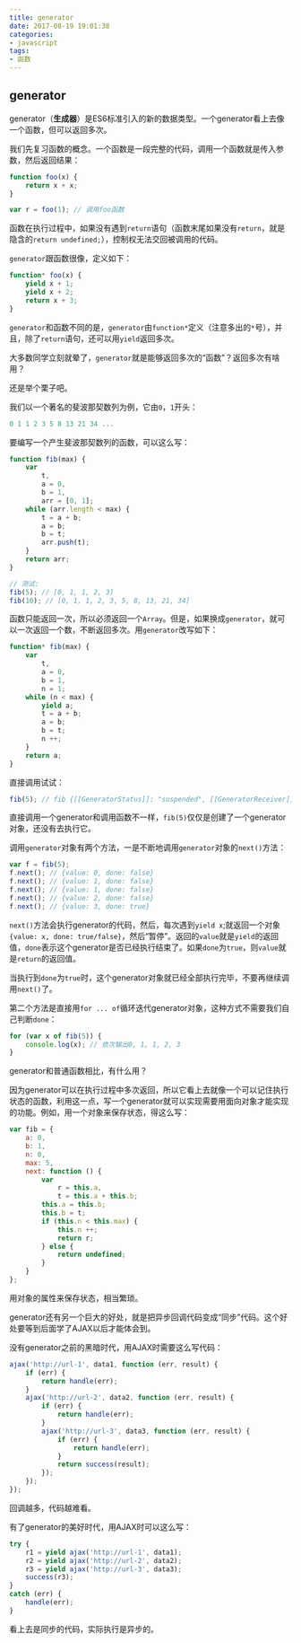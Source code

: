 ```yaml
---
title: generator
date: 2017-08-19 19:01:38
categories:
- javascript
tags:
- 函数
---
```

## generator
generator（**生成器**）是ES6标准引入的新的数据类型。一个generator看上去像一个函数，但可以返回多次。
<!-- more -->

我们先复习函数的概念。一个函数是一段完整的代码，调用一个函数就是传入参数，然后返回结果：
```js
function foo(x) {
    return x + x;
}

var r = foo(1); // 调用foo函数
```
函数在执行过程中，如果没有遇到`return`语句（函数末尾如果没有`return`，就是隐含的`return undefined;`），控制权无法交回被调用的代码。

`generator`跟函数很像，定义如下：
```js
function* foo(x) {
    yield x + 1;
    yield x + 2;
    return x + 3;
}
```
`generator`和函数不同的是，`generator`由`function*`定义（注意多出的`*`号），并且，除了`return`语句，还可以用`yield`返回多次。

大多数同学立刻就晕了，`generator`就是能够返回多次的“函数”？返回多次有啥用？

还是举个栗子吧。

我们以一个著名的斐波那契数列为例，它由`0`，`1`开头：
```js
0 1 1 2 3 5 8 13 21 34 ...
```
要编写一个产生斐波那契数列的函数，可以这么写：
```js
function fib(max) {
    var
        t,
        a = 0,
        b = 1,
        arr = [0, 1];
    while (arr.length < max) {
        t = a + b;
        a = b;
        b = t;
        arr.push(t);
    }
    return arr;
}

// 测试:
fib(5); // [0, 1, 1, 2, 3]
fib(10); // [0, 1, 1, 2, 3, 5, 8, 13, 21, 34]
```
函数只能返回一次，所以必须返回一个`Array`。但是，如果换成`generator`，就可以一次返回一个数，不断返回多次。用`generator`改写如下：
```js
function* fib(max) {
    var
        t,
        a = 0,
        b = 1,
        n = 1;
    while (n < max) {
        yield a;
        t = a + b;
        a = b;
        b = t;
        n ++;
    }
    return a;
}
```
直接调用试试：
```js
fib(5); // fib {[[GeneratorStatus]]: "suspended", [[GeneratorReceiver]]: Window}
```
直接调用一个generator和调用函数不一样，`fib(5)`仅仅是创建了一个generator对象，还没有去执行它。

调用`generator`对象有两个方法，一是不断地调用`generator`对象的`next()`方法：
```js
var f = fib(5);
f.next(); // {value: 0, done: false}
f.next(); // {value: 1, done: false}
f.next(); // {value: 1, done: false}
f.next(); // {value: 2, done: false}
f.next(); // {value: 3, done: true}
```
`next()`方法会执行generator的代码，然后，每次遇到`yield x`;就返回一个对象`{value: x, done: true/false}`，然后“暂停”。返回的`value`就是`yield`的返回值，`done`表示这个generator是否已经执行结束了。如果`done`为`true`，则`value`就是`return`的返回值。

当执行到`done`为`true`时，这个generator对象就已经全部执行完毕，不要再继续调用`next()`了。

第二个方法是直接用`for ... of`循环迭代generator对象，这种方式不需要我们自己判断`done`：
```js
for (var x of fib(5)) {
    console.log(x); // 依次输出0, 1, 1, 2, 3
}
```
generator和普通函数相比，有什么用？

因为generator可以在执行过程中多次返回，所以它看上去就像一个可以记住执行状态的函数，利用这一点，写一个generator就可以实现需要用面向对象才能实现的功能。例如，用一个对象来保存状态，得这么写：
```js
var fib = {
    a: 0,
    b: 1,
    n: 0,
    max: 5,
    next: function () {
        var
            r = this.a,
            t = this.a + this.b;
        this.a = this.b;
        this.b = t;
        if (this.n < this.max) {
            this.n ++;
            return r;
        } else {
            return undefined;
        }
    }
};
```
用对象的属性来保存状态，相当繁琐。

generator还有另一个巨大的好处，就是把异步回调代码变成“同步”代码。这个好处要等到后面学了AJAX以后才能体会到。

没有generator之前的黑暗时代，用AJAX时需要这么写代码：
```js
ajax('http://url-1', data1, function (err, result) {
    if (err) {
        return handle(err);
    }
    ajax('http://url-2', data2, function (err, result) {
        if (err) {
            return handle(err);
        }
        ajax('http://url-3', data3, function (err, result) {
            if (err) {
                return handle(err);
            }
            return success(result);
        });
    });
});
```
回调越多，代码越难看。

有了generator的美好时代，用AJAX时可以这么写：
```js
try {
    r1 = yield ajax('http://url-1', data1);
    r2 = yield ajax('http://url-2', data2);
    r3 = yield ajax('http://url-3', data3);
    success(r3);
}
catch (err) {
    handle(err);
}
```
看上去是同步的代码，实际执行是异步的。